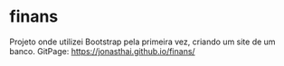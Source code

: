 # finans
Projeto onde utilizei Bootstrap pela primeira vez, criando um site de um banco.
GitPage: https://jonasthai.github.io/finans/
